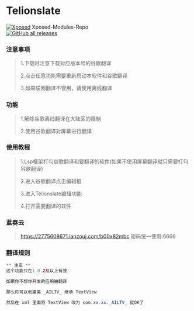 # Telionslate

[![Xposed](https://img.shields.io/badge/-Xposed-green?style=flat&logo=Android&logoColor=white)](#)
Xposed-Modules-Repo  
[![GitHub all releases](https://img.shields.io/github/downloads/Xposed-Modules-Repo/com.ailr.SeemNetOfTranslate/total?label=Downloads)](https://github.com/Xposed-Modules-Repo/com.ailr.SeemNetOfTranslate/releases)


### **注意事项** 
>1.下载时注意下载对应版本号的谷歌翻译
>
>2.点击任意功能需要重新启动本软件和谷歌翻译
>
>3.如果联网翻译不管用，请使用离线翻译

### 功能 
>1.解除谷歌离线翻译在大陆区的限制
>
>2.使用谷歌翻译对屏幕进行翻译

### 使用教程 
>1.Lsp框架打勾谷歌翻译和要翻译的软件(如果不使用屏幕翻译就只需要打勾谷歌翻译)
>
>2.进入谷歌翻译点击编辑框
>
>3.进入Telionslate编辑功能
>
>4.打开需要翻译的软件


### 蓝奏云 
>https://2775608671.lanzouj.com/b00x82mbc 密码统一使用:6666


### 翻译规则
```java
** 注意 **
这个功能只在1.0.2及以上有效

如果你不想你开发的应用被翻译

那么你可以创建类 _AILTV_ 继承 TextView

然后在 xml 里面将 TextView 改为 com.xx.xx._AILTV_ 就OK了
```



